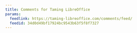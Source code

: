 ```yaml
---
title: Comments for Taming LibreOffice
params:
  feedlink: https://taming-libreoffice.com/comments/feed/
  feedid: 34d0d49bf17924bc9543b63f5f8f7327
---
```

